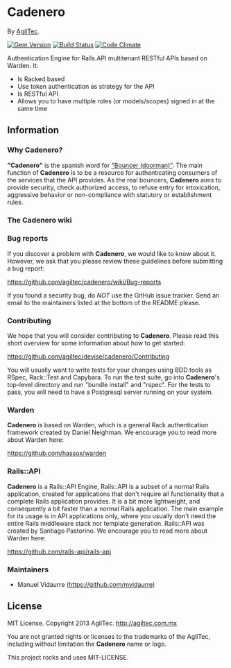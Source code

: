 # Cadenero
By [AgilTec](http://agiltec.com.mx/).

[![Gem Version](https://fury-badge.herokuapp.com/rb/cadenero.png)](http://badge.fury.io/rb/cadenero)
[![Build Status](https://api.travis-ci.org/AgilTec/cadenero.png?branch=master)](http://travis-ci.org/AgilTec/cadenero)
[![Code Climate](https://codeclimate.com/github/AgilTec/cadenero.png)](https://codeclimate.com/github/AgilTec/cadenero)

Authentication Engine for Rails.API multitenant RESTful APIs based on Warden. It:
* Is Racked based
* Use token authentication as strategy for the API
* Is RESTful API
* Allows you to have multiple roles (or models/scopes) signed in at the same time

## Information

### Why Cadenero?
**"Cadenero"** is the spanish word for ["Bouncer (doorman)"](http://en.wikipedia.org/wiki/Bouncer_(doorman)). The main function of **Cadenero** is to be a resource for authenticating consumers of the services that the API provides. As the real bouncers, **Cadenero** aims to provide security, check authorized access, to refuse entry for intoxication, aggressive behavior or non-compliance with statutory or establishment rules. 

### The Cadenero wiki

### Bug reports

If you discover a problem with **Cadenero**, we would like to know about it. However, we ask that you please review these guidelines before submitting a bug report:

https://github.com/agiltec/cadenero/wiki/Bug-reports

If you found a security bug, do *NOT* use the GitHub issue tracker. Send an email to the maintainers listed at the bottom of the README please.

### Contributing

We hope that you will consider contributing to **Cadenero**. Please read this short overview for some information about how to get started:

https://github.com/agiltec/devise/cadenero/Contributing

You will usually want to write tests for your changes using BDD tools as RSpec, Rack::Test and Capybara.  To run the test suite, go into **Cadenero**'s top-level directory and run "bundle install" and "rspec".  For the tests to pass, you will need to have a Postgresql server running on your system.

### Warden

**Cadenero** is based on Warden, which is a general Rack authentication framework created by Daniel Neighman. We encourage you to read more about Warden here:

https://github.com/hassox/warden

### Rails::API

**Cadenero** is a Rails::API Engine, Rails::API is a subset of a normal Rails application, created for applications that don't require all functionality that a complete Rails application provides. It is a bit more lightweight, and consequently a bit faster than a normal Rails application. The main example for its usage is in API applications only, where you usually don't need the entire Rails middleware stack nor template generation. Rails::API was created by Santiago Pastorino. We encourage you to read more about Warden here:

https://github.com/rails-api/rails-api


### Maintainers

* Manuel Vidaurre (https://github.com/mvidaurre)

## License

MIT License. Copyright 2013 AgilTec. http://agiltec.com.mx

You are not granted rights or licenses to the trademarks of the AgilTec, including without limitation the **Cadenero** name or logo.


This project rocks and uses MIT-LICENSE.